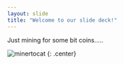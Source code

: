 ```yaml
---
layout: slide
title: "Welcome to our slide deck!"
---
```


Just mining for some bit coins.....

![minertocat](https://octodex.github.com/images/minertocat.png)
{: .center}
